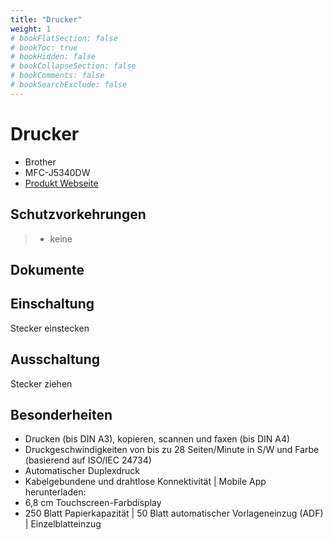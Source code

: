```yaml
---
title: "Drucker"
weight: 1
# bookFlatSection: false
# bookToc: true
# bookHidden: false
# bookCollapseSection: false
# bookComments: false
# bookSearchExclude: false
---
```

# Drucker

- Brother 
- MFC-J5340DW
- [Produkt Webseite](https://store.brother.de/catalogs/brothergermany/geraete/tintenstrahl/mfcj/mfcj5340dw)

## Schutzvorkehrungen

> - keine

## Dokumente

## Einschaltung

Stecker einstecken

## Ausschaltung

Stecker ziehen

## Besonderheiten

- Drucken (bis DIN A3), kopieren, scannen und faxen (bis DIN A4)
- Druckgeschwindigkeiten von bis zu 28 Seiten/Minute in S/W und Farbe (basierend auf ISO/IEC 24734)
- Automatischer Duplexdruck
- Kabelgebundene und drahtlose Konnektivität | Mobile App herunterladen:
- 6,8 cm Touchscreen-Farbdisplay
- 250 Blatt Papierkapazität | 50 Blatt automatischer Vorlageneinzug (ADF) | Einzelblatteinzug
